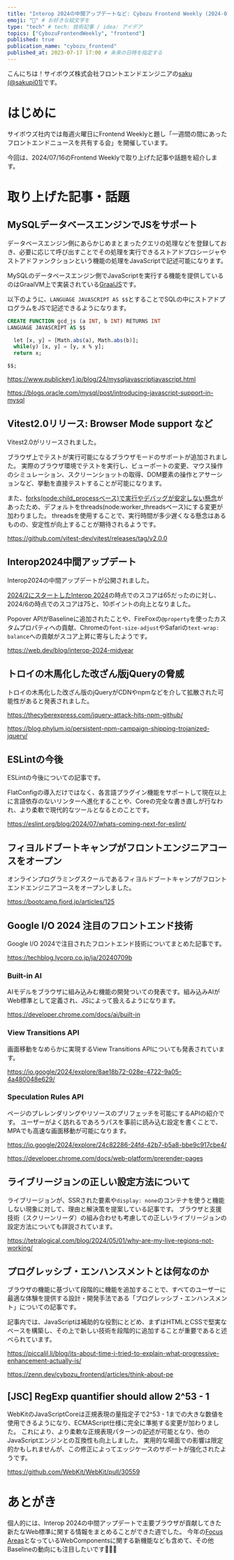 ```yaml
---
title: "Interop 2024の中間アップデートなど: Cybozu Frontend Weekly (2024-07-16号)" # 目立ったニュースを選ぶ
emoji: "🌻" # お好きな絵文字を
type: "tech" # tech: 技術記事 / idea: アイデア
topics: ["CybozuFrontendWeekly", "frontend"]
published: true
publication_name: "cybozu_frontend"
published_at: 2023-07-17 17:00 # 未来の日時を指定する
---
```


こんにちは！サイボウズ株式会社フロントエンドエンジニアの[saku (@sakupi01)](https://x.com/sakupi01)です。

# はじめに

サイボウズ社内では毎週火曜日にFrontend Weeklyと題し「一週間の間にあったフロントエンドニュースを共有する会」を開催しています。

今回は、2024/07/16のFrontend Weeklyで取り上げた記事や話題を紹介します。

# 取り上げた記事・話題

## MySQLデータベースエンジンでJSをサポート
<!-- textlint-disable -->
データベースエンジン側にあらかじめまとまったクエリの処理などを登録しておき、必要に応じて呼び出すことでその処理を実行できるストアドプロシージャやストアドファンクションという機能の処理をJavaScriptで記述可能になります。
<!-- textlint-enable -->
MySQLのデータベースエンジン側でJavaScriptを実行する機能を提供しているのはGraalVM上で実装されている[GraalJS](https://github.com/oracle/graaljs)です。

以下のように、`LANGUAGE JAVASCRIPT AS $$`とすることでSQLの中にストアドプログラムをJSで記述できるようになります。

```sql
CREATE FUNCTION gcd_js (a INT, b INT) RETURNS INT 
LANGUAGE JAVASCRIPT AS $$

  let [x, y] = [Math.abs(a), Math.abs(b)];
  while(y) [x, y] = [y, x % y];
  return x;

$$;
```

https://www.publickey1.jp/blog/24/mysqljavascriptjavascript.html 

https://blogs.oracle.com/mysql/post/introducing-javascript-support-in-mysql

## Vitest2.0リリース: Browser Mode support など

Vitest2.0がリリースされました。

ブラウザ上でテストが実行可能になるブラウザモードのサポートが追加されました。
実際のブラウザ環境でテストを実行し、ビューポートの変更、マウス操作のシミュレーション、スクリーンショットの取得、DOM要素の操作とアサーションなど、挙動を直接テストすることが可能になります。

また、[forks(node:child_processベース)で実行やデバッグが安定しない懸念](https://github.com/vitest-dev/vitest/pull/5047)があったため、デフォルトをthreads(node:worker_threadsベース)にする変更が加わりました。
threadsを使用することで、実行時間が多少遅くなる懸念はあるものの、安定性が向上することが期待されるようです。

https://github.com/vitest-dev/vitest/releases/tag/v2.0.0 

## Interop2024中間アップデート

Interop2024の中間アップデートが公開されました。

[2024/2にスタートしたInterop 2024](https://zenn.dev/cybozu_frontend/articles/few-2024-02-06#the-web-just-gets-better-with-interop-2024)の時点でのスコアは65だったのに対し、2024/6の時点でのスコアは75と、10ポイントの向上となりました。

Popover APIがBaselineに追加されたことや、FireFoxの`@property`を使ったカスタムプロパティへの貢献、Chromeの`font-size-adjust`やSafariの`text-wrap: balance`への貢献がスコア上昇に寄与したようです。

https://web.dev/blog/interop-2024-midyear

## トロイの木馬化した改ざん版jQueryの脅威

トロイの木馬化した改ざん版のjQueryがCDNやnpmなどを介して拡散された可能性があると発表されました。

https://thecyberexpress.com/jquery-attack-hits-npm-github/ 

https://blog.phylum.io/persistent-npm-campaign-shipping-trojanized-jquery/ 

## ESLintの今後

ESLintの今後についての記事です。

FlatConfigの導入だけではなく、各言語プラグイン機能をサポートして現在以上に言語依存のないリンターへ進化することや、Coreの完全な書き直しが行なわれ、より柔軟で現代的なツールとなるとのことです。

https://eslint.org/blog/2024/07/whats-coming-next-for-eslint/ 

## フィヨルドブートキャンプがフロントエンジニアコースをオープン

オンラインプログラミングスクールであるフィヨルドブートキャンプがフロントエンドエンジニアコースをオープンしました。

https://bootcamp.fjord.jp/articles/125 

## Google I/O 2024 注目のフロントエンド技術

Google I/O 2024で注目されたフロントエンド技術についてまとめた記事です。

https://techblog.lycorp.co.jp/ja/20240709b 

### Built-in AI

AIモデルをブラウザに組み込みむ機能の開発ついての発表です。組み込みAIがWeb標準として定義され、JSによって扱えるようになります。

https://developer.chrome.com/docs/ai/built-in 

### View Transitions API

画面移動をなめらかに実現するView Transitions APIについても発表されています。

https://io.google/2024/explore/8ae18b72-028e-4722-9a05-4a480048e629/

### Speculation Rules API

ページのプレレンダリングやリソースのプリフェッチを可能にするAPIの紹介です。
ユーザーがよく訪れるであろうパスを事前に読み込む設定を書くことで、MPAでも高速な画面移動が可能になります。

https://io.google/2024/explore/24c82286-24fd-42b7-b5a8-bbe9c917cbe4/

https://developer.chrome.com/docs/web-platform/prerender-pages 

## ライブリージョンの正しい設定方法について

ライブリージョンが、SSRされた要素や`display: none`のコンテナを使うと機能しない現象に対して、理由と解決策を提案している記事です。
ブラウザと支援技術（スクリーンリーダ）の組み合わせも考慮しての正しいライブリージョンの設定方法についても詳説されています。

https://tetralogical.com/blog/2024/05/01/why-are-my-live-regions-not-working/ 

## プログレッシブ・エンハンスメントとは何なのか

ブラウザの機能に基づいて段階的に機能を追加することで、すべてのユーザーに最適な体験を提供する設計・開発手法である「プログレッシブ・エンハンスメント」についての記事です。

記事内では、JavaScriptは補助的な役割にとどめ、まずはHTMLとCSSで堅実なベースを構築し、その上で新しい技術を段階的に追加することが重要であると述べられています。

https://piccalil.li/blog/its-about-time-i-tried-to-explain-what-progressive-enhancement-actually-is/ 

https://zenn.dev/cybozu_frontend/articles/think-about-pe 

## [JSC] RegExp quantifier should allow 2^53 - 1 

WebKitのJavaScriptCoreは正規表現の量指定子で2^53 - 1までの大きな数値を使用できるようになり、ECMAScript仕様に完全に準拠する変更が加わりました。
これにより、より柔軟な正規表現パターンの記述が可能となり、他のJavaScriptエンジンとの互換性も向上しました。
実用的な場面での影響は限定的かもしれませんが、この修正によってエッジケースのサポートが強化されたようです。

https://github.com/WebKit/WebKit/pull/30559 

# あとがき

個人的には、Interop 2024の中間アップデートで主要ブラウザが貢献してきた新たなWeb標準に関する情報をまとめることができた週でした。
今年の[Focus Areas](https://web.dev/blog/interop-2024#all_focus_areas_for_2024)となっているWebComponentsに関する新機能なども含めて、その他Baselineの動向にも注目したいです🤸🏻‍♀️